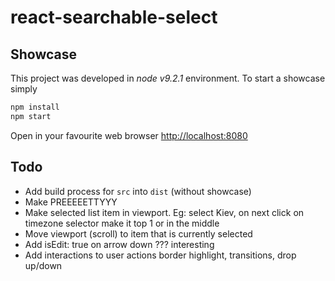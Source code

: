 # react-searchable-select

## Showcase

This project was developed in *node v9.2.1* environment. To start a showcase simply

```bash
npm install
npm start
```

Open in your favourite web browser [http://localhost:8080](http://localhost:8080)

## Todo

- Add build process for `src` into `dist` (without showcase)
- Make PREEEEETTYYY
- Make selected list item in viewport. Eg: select Kiev, on next click on timezone selector make it top 1 or in the middle
- Move viewport (scroll) to item that is currently selected
- Add isEdit: true on arrow down ??? interesting
- Add interactions to user actions border highlight, transitions, drop up/down
